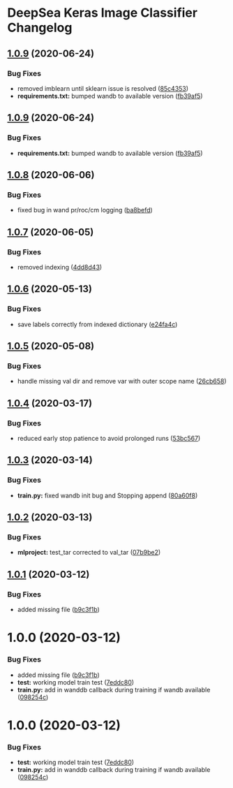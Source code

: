 # DeepSea Keras Image Classifier Changelog

## [1.0.9](http://bitbucket.org/mbari/deepsea-kclassify/compare/v1.0.8...v1.0.9) (2020-06-24)


### Bug Fixes

* removed imblearn until sklearn issue is resolved ([85c4353](http://bitbucket.org/mbari/deepsea-kclassify/commits/85c435304d2bb88a6b4f292f8532a4de9329ed22))
* **requirements.txt:** bumped wandb to available version ([fb39af5](http://bitbucket.org/mbari/deepsea-kclassify/commits/fb39af508d744d8d3d43dcb5abf7dffa4fdbf5bc))

## [1.0.9](http://bitbucket.org/mbari/deepsea-kclassify/compare/v1.0.8...v1.0.9) (2020-06-24)


### Bug Fixes

* **requirements.txt:** bumped wandb to available version ([fb39af5](http://bitbucket.org/mbari/deepsea-kclassify/commits/fb39af508d744d8d3d43dcb5abf7dffa4fdbf5bc))

## [1.0.8](http://bitbucket.org/mbari/deepsea-kclassify/compare/v1.0.7...v1.0.8) (2020-06-06)


### Bug Fixes

* fixed bug in wand pr/roc/cm logging ([ba8befd](http://bitbucket.org/mbari/deepsea-kclassify/commits/ba8befd456df1f0002986ecfe8dc29c83eb7b499))

## [1.0.7](http://bitbucket.org/mbari/deepsea-kclassify/compare/v1.0.6...v1.0.7) (2020-06-05)


### Bug Fixes

* removed indexing ([4dd8d43](http://bitbucket.org/mbari/deepsea-kclassify/commits/4dd8d43eed605f7d95113194120222b180a55d23))

## [1.0.6](http://bitbucket.org/mbari/deepsea-kclassify/compare/v1.0.5...v1.0.6) (2020-05-13)


### Bug Fixes

* save labels correctly from indexed dictionary ([e24fa4c](http://bitbucket.org/mbari/deepsea-kclassify/commits/e24fa4c9f4ff1f9f198876451c9a28ebd6f6e2bb))

## [1.0.5](http://bitbucket.org/mbari/deepsea-kclassify/compare/v1.0.4...v1.0.5) (2020-05-08)


### Bug Fixes

* handle missing val dir and remove var with outer scope name ([26cb658](http://bitbucket.org/mbari/deepsea-kclassify/commits/26cb658601d1c70f481eb71fb4fa93588b0bc20a))

## [1.0.4](http://bitbucket.org/mbari/deepsea-kclassify/compare/v1.0.3...v1.0.4) (2020-03-17)


### Bug Fixes

* reduced early stop patience to avoid prolonged runs ([53bc567](http://bitbucket.org/mbari/deepsea-kclassify/commits/53bc567632759f85db6053a2db510ad5533f29d5))

## [1.0.3](http://bitbucket.org/mbari/deepsea-kclassify/compare/v1.0.2...v1.0.3) (2020-03-14)


### Bug Fixes

* **train.py:** fixed wandb init bug and Stopping append ([80a60f8](http://bitbucket.org/mbari/deepsea-kclassify/commits/80a60f8a93d0cef3a348ed206d91b714868572ef))

## [1.0.2](http://bitbucket.org/mbari/deepsea-kclassify/compare/v1.0.1...v1.0.2) (2020-03-13)


### Bug Fixes

* **mlproject:** test_tar corrected to val_tar ([07b9be2](http://bitbucket.org/mbari/deepsea-kclassify/commits/07b9be2d6caba82b042bb9f9c23abb4f437851f6))

## [1.0.1](http://bitbucket.org/mbari/deepsea-kclassify/compare/v1.0.0...v1.0.1) (2020-03-12)


### Bug Fixes

* added missing file ([b9c3f1b](http://bitbucket.org/mbari/deepsea-kclassify/commits/b9c3f1b8625e8c15d21308c3f7c995a5975e8ea2))

# 1.0.0 (2020-03-12)


### Bug Fixes

* added missing file ([b9c3f1b](http://bitbucket.org/mbari/deepsea-kclassify/commits/b9c3f1b8625e8c15d21308c3f7c995a5975e8ea2))
* **test:** working model train test ([7eddc80](http://bitbucket.org/mbari/deepsea-kclassify/commits/7eddc809d272421c9225cbfd78109a518f8bed7a))
* **train.py:** add in wanddb callback during training if wandb available ([098254c](http://bitbucket.org/mbari/deepsea-kclassify/commits/098254cc9beee735e3b36876eb7042c1d36ff05f))

# 1.0.0 (2020-03-12)


### Bug Fixes

* **test:** working model train test ([7eddc80](http://bitbucket.org/mbari/deepsea-kclassify/commits/7eddc809d272421c9225cbfd78109a518f8bed7a))
* **train.py:** add in wanddb callback during training if wandb available ([098254c](http://bitbucket.org/mbari/deepsea-kclassify/commits/098254cc9beee735e3b36876eb7042c1d36ff05f))
